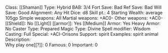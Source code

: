 Class: [[Shaman]]
Type: Hybrid
BAB: 3/4
Fort Save: Bad
Ref Save: Bad
Will Save: Good
Alignment: Any
Hit Dice: d8
Skill pt.: 4
Starting Wealth: average 105gp
Simple weapons: All
Martial weapons: +AC0-
Other weapons: +AC0-
[[Shield]]: No
[[Light]] [[armor]]: Yes
[[Medium]] Armor: Yes
Heavy Armor: No
Caster Type: Prepared
Magic Type: Divine
Spell modifier: Wisdom
Casting: Full
Special: +ACI-Orisons
Support:  spirit
Examples:  spirit animal
Description:  
Why play one[[?]]: 0
Famous: 0
Important: 0
